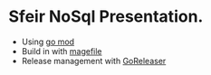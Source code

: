 Sfeir NoSql Presentation.
=========================


- Using [go mod](https://github.com/golang/go/wiki/Modules)
- Build in with [magefile](https://magefile.org/)
- Release management with [GoReleaser](https://goreleaser.com/)
